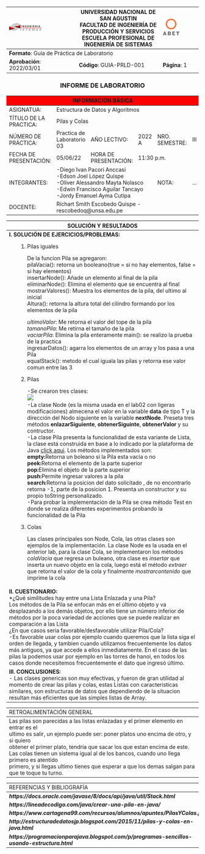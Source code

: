 <div align="center">
<table>
    <theader>
        <tr>
            <td><img src="https://github.com/rescobedoq/pw2/blob/main/epis.png?raw=true" alt="EPIS" style="width:50%; height:auto"/></td>
            <th>
                <span style="font-weight:bold;">UNIVERSIDAD NACIONAL DE SAN AGUSTIN</span><br />
                <span style="font-weight:bold;">FACULTAD DE INGENIERÍA DE PRODUCCIÓN Y SERVICIOS</span><br />
                <span style="font-weight:bold;">ESCUELA PROFESIONAL DE INGENIERÍA DE SISTEMAS</span>
            </th>
            <td><img src="https://github.com/rescobedoq/pw2/blob/main/abet.png?raw=true" alt="ABET" style="width:50%; height:auto"/></td>
        </tr>
    </theader>
    <tbody>
        <tr><td colspan="3"><span style="font-weight:bold;">Formato</span>: Guía de Práctica de Laboratorio</td></tr>
        <tr><td><span style="font-weight:bold;">Aprobación</span>:  2022/03/01</td><td><span style="font-weight:bold;">Código</span>: GUIA-PRLD-001</td><td><span style="font-weight:bold;">Página</span>: 1</td></tr>
    </tbody>
</table>
</div>
<div align="center">
 <h3>INFORME DE LABORATORIO</h3>
</div>
<table>
 <theader>
  <tr><th colspan="6" bgcolor="red">INFORMACIÓN BÁSICA</th></tr>
 </theader>
 <tbody>
  <tr><td>ASIGNATUA:</td><td colspan="5">Estructura de Datos y Algoritmos</td></tr>
  <tr><td>TÍTULO DE LA PRACTICA:</td><td colspan="5">Pilas y Colas<td></tr>
  <tr><td>NÚMERO DE PRÁCTICA:</td><td>Practica de Laboratorio 03</td><td>AÑO LECTIVO:</td><td>2022 A</td><td>NRO. SEMESTRE:</td><td>III</td></tr>
  <tr><td>FECHA DE PRESENTACIÓN:</td><td>05/06/22</td><td>HORA DE PRESENTACIÓN:</td><td colspan="3">11:30 p.m.</td></tr>
  <tr><td>INTEGRANTES:</td><td colspan="3">-Diego Ivan Pacori Anccasi<br>-Edson Joel López Quispe<br>-Oliver Alessandro Mayta Nolasco<br>-Edwin Francisco Aguilar Tancayo<br>-Jordy Emanuel Ayma Cutipa</td><td>NOTA:</td><td>...</td></tr>
  <tr><td>DOCENTE:</td><td colspan="5">Richart Smith Escobedo Quispe - rescobedoq@unsa.edu.pe</td></tr>
 </tbody>
</table>
<table>
 <theader>
  <tr><th>SOLUCIÓN Y RESULTADOS</th></tr>
 </theader>
 <tbody>
  <tr><td><strong>I. SOLUCIÓN DE EJERCICIOS/PROBLEMAS:</strong><br>
  <ul>
    <ol>
        <li>Pilas iguales</li>
            <p>De la funcion Pila se agregaron:<br>
               pilaVacia(): retorna un booleano(true = si no hay elementos, false = si hay elementos)<br>
               insertarNode(): Añade un elemento al final de la pila<br>
               eliminarNode(): Elimina el elemento que se encuentra al final<br>
               mostrarValores(): Muestra los elementos de la pila, del ultimo al inicial<br>
               Altura(): retorna la altura total del cilindro formando por los elementos de la pila</p>
            <p>
                <p><em>ultimoValor</em>: Me retorna el valor del tope de la pila<br>
            <em>tamanoPila</em>: Me retirna el tamaño de la pila<br><em>vaciarPila</em>: Elimina la pila enteramente
                main(): se realizo la prueba de la practica<br>
               ingresarDatos(): agarra los elementos de un array y los pasa a una Pila<br>
               equalStack(): metodo el cual iguala las pilas y retorna ese valor comun entre las 3</p>
        <li>Pilas</li>
        <p>-Se crearon tres clases:<br><img src="Imágenes_Pila/Pila_Clases.png"> <br>-La clase Node (es la misma usada en el lab02 con ligeras modificaciones) almecena el valor en la variable <strong>data</strong> de tipo T y la dirección del Nodo siguiente en la variable <strong>nextNode</strong>. Preseta tres métodos <strong>enlazarSiguiente</strong>, <strong>obtenerSiguinte</strong>, <strong>obtenerValor</strong> y su contructor.<br>-La clase Pila presenta la funcionalidad de esta variante de Lista, la clase está construida en base a lo indicado por la plataforma de Java <a href="https://docs.oracle.com/javase/8/docs/api/java/util/Stack.html">click aqui</a>. Los métodos implementados son:<br><strong>empty:</strong>Retorna un boleano si la Pila esta vacia o no<br><strong>peek:</strong>Retorna el elemento de la parte superior<br><strong>pop:</strong>Elimina el objeto de la parte superior<br><strong>push:</strong>Permite ingresar valores a la pila<br><strong>search:</strong>Retorna la posicion del dato solicitado , de no encontrarlo retorna -1, parte de la posicion 1. Presenta un constructor y su propio toString personalizado.<br>-Para probar la implementación de la Pila se crea método Test en donde se realiza diferentes experimentos probando la funcionalidad de la Pila</p>
        <li>Colas</li>
            <p>Las clases principales son Node, Cola, las otras clases son ejemplos de la implementación. La clase Node es la usada en el anterior lab, para la clase Cola, se implementaron los métodos <em>colaVacia</em> que regresa un buleano, otra clase es <em>insertar</em> que inserta un nuevo objeto en la cola, luego está el método <em>extraer</em> que retorna el valor de la cola y finalmente <em>mostrarcontenido</em> que imprime la cola</p>
    </ol>
  </ul>

  </td></tr>
  <tr><td><strong>II. CUESTIONARIO:</strong><br>*¿Qué similitudes hay entre una Lista Enlazada y una Pila?<br>Los métodos de la Pila se enfocan más en el último objeto y va desplazando a los demás objetos, por ello tiene un número inferior de métodos por la poca variedad de acciones que se puede realizar en comparación a las Lista<br>¿En que casos seria favorable/desfavorable utilizar Pila/Cola?<br>-Es favorable usar colas por ejemplo cuando queremos que la lista siga el orden de llegada, y tambien cuando utilizamos frecuentemente los datos más antiguos, ya que accede a ellos inmediatamente. En el caso de las pilas la podemos usar por ejemplo en las torres de hanoi, en todos los casos donde necesitemos frecuentemente el dato que ingresó último.  
  </td></tr>


  <tr><td><strong>III. CONCLUSIONES:</strong><br>- Las clases genericas son muy efectivas, y fueron de gran utilidad al momento de crear las pilas y colas, estas Listas con caracteristicas similares, son estructuras de datos que dependiendo de la situacion resultan más eficientes que las simples listas de Array. 
  </td></tr>
 </tbody>
</table>

<table>
 <theader>
  <tr><td>RETROALIMENTACIÓN GENERAL<br>
  </td><tr>
 </theader>
 <tbody>
  <tr><td>Las pilas son parecidas a las listas enlazadas y el primer elemento en entrar es el<br>ultimo es salir, un ejemplo puede ser: poner platos uno encima de otro, y si quiero<br>obtener el primer plato, tendria que sacar los que estan encima de este.<br>
  Las colas tienen un sistema igual al de los bancos, cuando uno llega primero es atentido <br>primero, y si llegas ultimo tienes que esperar a que los demas salgan para que te toque tu turno.</td></tr>
 </tbody>
</table>


<table>
 <theader>
  <tr><td>REFERENCIAS Y BIBLIOGRAFÍA</td><tr>
 </theader>
 <tbody>
  <tr><td><strong><em>https://docs.oracle.com/javase/8/docs/api/java/util/Stack.html</em></strong></td></tr>
  <tr><td><strong><em>https://lineadecodigo.com/java/crear-una-pila-en-java/</em></strong></td></tr>
  <tr><td><strong><em>https://www.cartagena99.com/recursos/alumnos/apuntes/PilasYColas.pdf</em></strong></td></tr>
  <tr><td><strong><em>http://estructuradedatosjp.blogspot.com/2015/11/pilas-y-colas-en-java.html</em></strong></td></tr>
  <tr><td><strong><em>https://programacionparajava.blogspot.com/p/programas-sencillos-usando-estructura.html</em></strong></td></tr>
 </tbody>
</table>
